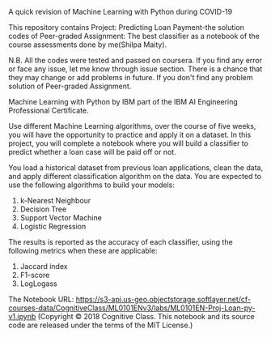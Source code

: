 A quick revision of Machine Learning with Python during COVID-19 

This repository contains Project: Predicting Loan Payment-the solution codes of Peer-graded Assignment: The best classifier as a notebook of the course assessments done by me(Shilpa Maity).

N.B. All the codes were tested and passed on coursera. If you find any error or face any issue, let me know through issue section. There is a chance that they may change or add problems in future. If you don't find any problem solution of Peer-graded Assignment.

Machine Learning with Python by IBM part of the IBM AI Engineering Professional Certificate.


Use different Machine Learning algorithms, over the course of five weeks, you will have the opportunity to practice and apply it on a dataset. In this project, you will complete a notebook where you will build a classifier to predict whether a loan case will be paid off or not.

You load a historical dataset from previous loan applications, clean the data, and apply different classification algorithm on the data. You are expected to use the following algorithms to build your models:

1. k-Nearest Neighbour
2. Decision Tree
3. Support Vector Machine
4. Logistic Regression

The results is reported as the accuracy of each classifier, using the following metrics when these are applicable:

1. Jaccard index
2. F1-score
3. LogLogass

The Notebook URL: https://s3-api.us-geo.objectstorage.softlayer.net/cf-courses-data/CognitiveClass/ML0101ENv3/labs/ML0101EN-Proj-Loan-py-v1.ipynb (Copyright © 2018 Cognitive Class. This notebook and its source code are released under the terms of the MIT License.)










